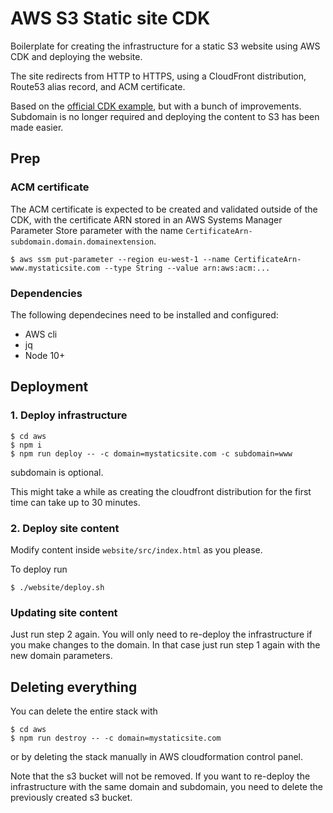 # AWS S3 Static site CDK
Boilerplate for creating the infrastructure for a static S3 website using AWS CDK and deploying the website.

The site redirects from HTTP to HTTPS, using a CloudFront distribution, Route53 alias record, and ACM certificate.

Based on the [official CDK example](https://github.com/aws-samples/aws-cdk-examples/tree/master/typescript/static-site), but with a bunch of improvements. Subdomain is no longer required and deploying the content to S3 has been made easier.

## Prep

### ACM certificate
The ACM certificate is expected to be created and validated outside of the CDK, with the certificate ARN stored in an AWS Systems Manager Parameter Store parameter with the name `CertificateArn-subdomain.domain.domainextension`.

```
$ aws ssm put-parameter --region eu-west-1 --name CertificateArn-www.mystaticsite.com --type String --value arn:aws:acm:...
```

### Dependencies
The following dependecines need to be installed and configured:
- AWS cli
- jq
- Node 10+

## Deployment

### 1. Deploy infrastructure
```
$ cd aws
$ npm i
$ npm run deploy -- -c domain=mystaticsite.com -c subdomain=www
```
subdomain is optional.

This might take a while as creating the cloudfront distribution for the first time can take up to 30 minutes.

### 2. Deploy site content
Modify content inside `website/src/index.html` as you please.

To deploy run
```
$ ./website/deploy.sh
```

### Updating site content
Just run step 2 again. 
You will only need to re-deploy the infrastructure if you make changes to the domain. In that case just run step 1 again with the new domain parameters.

## Deleting everything
You can delete the entire stack with
```
$ cd aws
$ npm run destroy -- -c domain=mystaticsite.com
```

or by deleting the stack manually in AWS cloudformation control panel.

Note that the s3 bucket will not be removed. If you want to re-deploy the infrastructure with the same domain and subdomain, you need to delete the previously created s3 bucket.
